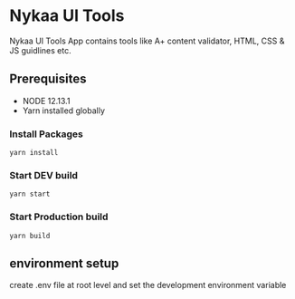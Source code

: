 # Nykaa UI Tools
Nykaa UI Tools App contains tools like A+ content validator, HTML, CSS & JS guidlines etc.

## Prerequisites
- NODE 12.13.1
- Yarn installed globally

### Install Packages
`yarn install`

### Start DEV build
`yarn start`

### Start Production build
`yarn build`

## environment setup
create .env file at root level and set the development environment variable
